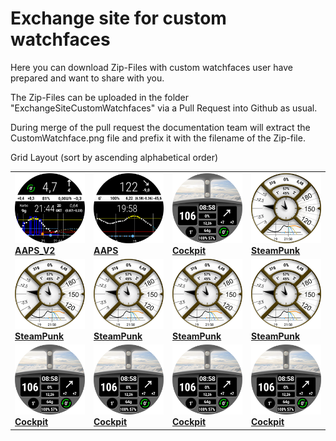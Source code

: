 # Exchange site for custom watchfaces

Here you can download Zip-Files with custom watchfaces user have prepared and want to share with you.

The Zip-Files can be uploaded in the folder "ExchangeSiteCustomWatchfaces" via a Pull Request into Github as usual.

During merge of the pull request the documentation team will extract the CustomWatchface.png file and prefix it with the filename of the Zip-file.

Grid Layout (sort by ascending alphabetical order)

|                                                                                                                                       |                                                                 |                                                                 |                                                                 |
|---------------------------------------------------------------------------------------------------------------------------------------|-----------------------------------------------------------------|-----------------------------------------------------------------|-----------------------------------------------------------------|
| [![Watchface AAPS_V2](../ExchangeSiteCustomWatchfaces/AAPS_V2-CustomWatchface.png) <br> **AAPS_V2**](../ExchangeSiteCustomWatchfaces/AAPS_V2.zip)| [![AAPS](../ExchangeSiteCustomWatchfaces/AAPS-CustomWatchface.png) <br> **AAPS**](../ExchangeSiteCustomWatchfaces/AAPS.zip)| [![Cockpit](../ExchangeSiteCustomWatchfaces/Cockpit-CustomWatchface.png) <br> **Cockpit**](../ExchangeSiteCustomWatchfaces/Cockpit.zip)| [![SteamPunk](../ExchangeSiteCustomWatchfaces/SteamPunk-CustomWatchface.png) <br> **SteamPunk**](../ExchangeSiteCustomWatchfaces/SteamPunk.zip)|
| [![SteamPunk](../ExchangeSiteCustomWatchfaces/SteamPunk-CustomWatchface.png) <br> **SteamPunk**](../ExchangeSiteCustomWatchfaces/SteamPunk.zip)| [![SteamPunk](../ExchangeSiteCustomWatchfaces/SteamPunk-CustomWatchface.png) <br> **SteamPunk**](../ExchangeSiteCustomWatchfaces/SteamPunk.zip)| [![SteamPunk](../ExchangeSiteCustomWatchfaces/SteamPunk-CustomWatchface.png) <br> **SteamPunk**](../ExchangeSiteCustomWatchfaces/SteamPunk.zip)| [![SteamPunk](../ExchangeSiteCustomWatchfaces/SteamPunk-CustomWatchface.png) <br> **SteamPunk**](../ExchangeSiteCustomWatchfaces/SteamPunk.zip)|
|[![Cockpit](../ExchangeSiteCustomWatchfaces/Cockpit-CustomWatchface.png) <br> **Cockpit**](../ExchangeSiteCustomWatchfaces/Cockpit.zip)|[![Cockpit](../ExchangeSiteCustomWatchfaces/Cockpit-CustomWatchface.png) <br> **Cockpit**](../ExchangeSiteCustomWatchfaces/Cockpit.zip)|[![Cockpit](../ExchangeSiteCustomWatchfaces/Cockpit-CustomWatchface.png) <br> **Cockpit**](../ExchangeSiteCustomWatchfaces/Cockpit.zip)|[![Cockpit](../ExchangeSiteCustomWatchfaces/Cockpit-CustomWatchface.png) <br> **Cockpit**](../ExchangeSiteCustomWatchfaces/Cockpit.zip)|